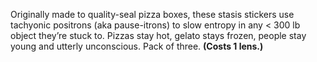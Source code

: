 Originally made to quality-seal pizza boxes, these stasis stickers use tachyonic positrons (aka pause-itrons) to slow entropy in any < 300 lb object they’re stuck to. Pizzas stay hot, gelato stays frozen, people stay young and utterly unconscious. Pack of three. **(Costs 1 lens.)**